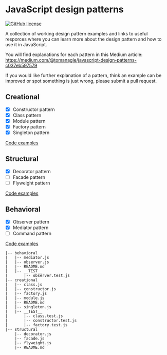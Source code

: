 # JavaScript design patterns
[![GitHub license](https://img.shields.io/github/license/tomanagle/JavaScript-design-patterns.svg)](https://github.com/tomanagle/JavaScript-design-patterns/blob/master/LICENCE)

A collection of working design pattern examples and links to useful resporces where you can learn more about the design pattern and how to use it in JavaScript. 

You will find explanations for each pattern in this Medium article: https://medium.com/@tomanagle/javascript-design-patterns-c037eb597579

If you would like further explanation of a pattern, think an example can be improved or spot something is just wrong, please submit a pull request.

## Creational

- [x] Constructor pattern
- [x] Class pattern
- [x] Module pattern
- [x] Factory pattern
- [x] Singleton pattern

[Code examples](https://github.com/tomanagle/JavaScript-design-patterns/tree/master/behavioral)

## Structural

- [x] Decorator pattern
- [ ] Facade pattern
- [ ] Flyweight pattern

[Code examples](https://github.com/tomanagle/JavaScript-design-patterns/tree/master/structural)

## Behavioral

- [x] Observer pattern
- [x] Mediator pattern
- [ ] Command pattern

[Code examples](https://github.com/tomanagle/JavaScript-design-patterns/tree/master/behavioral)

```
|-- behavioral
|   |-- mediator.js
|   |-- observer.js
|   |-- README.md
|   |-- __TEST__
|       |-- observer.test.js
|-- creational
|   |-- class.js
|   |-- constructor.js
|   |-- factory.js
|   |-- module.js
|   |-- README.md
|   |-- singleton.js
|   |-- __TEST__
|       |-- class.test.js
|       |-- constructor.test.js
|       |-- factory.test.js
|-- structural
    |-- decorator.js
    |-- facade.js
    |-- flyweight.js
    |-- README.md
```

